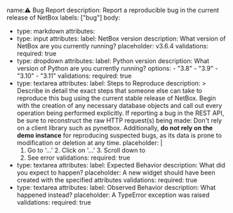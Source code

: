 name:⚠️  Bug Report
description: Report a reproducible bug in the current release of NetBox
labels: ["bug"]
body:
  - type: markdown
    attributes:
  - type: input
    attributes:
      label: NetBox version
      description: What version of NetBox are you currently running?
      placeholder: v3.6.4
    validations:
      required: true
  - type: dropdown
    attributes:
      label: Python version
      description: What version of Python are you currently running?
      options:
        - "3.8"
        - "3.9"
        - "3.10"
        - "3.11"
    validations:
      required: true
  - type: textarea
    attributes:
      label: Steps to Reproduce
      description: >
        Describe in detail the exact steps that someone else can take to
        reproduce this bug using the current stable release of NetBox. Begin with the
        creation of any necessary database objects and call out every operation being
        performed explicitly. If reporting a bug in the REST API, be sure to reconstruct
        the raw HTTP request(s) being made: Don't rely on a client library such as
        pynetbox. Additionally, **do not rely on the demo instance** for reproducing
        suspected bugs, as its data is prone to modification or deletion at any time.
      placeholder: |   
	1. Go to '...'
        2. Click on '...'
        3. Scroll down to
	4. See error
    validations:
      required: true
  - type: textarea
    attributes:
      label: Expected Behavior
      description: What did you expect to happen?
      placeholder: A new widget should have been created with the specified attributes
    validations:
      required: true
  - type: textarea
    attributes:
      label: Observed Behavior
      description: What happened instead?
      placeholder: A TypeError exception was raised
    validations:
      required: true
